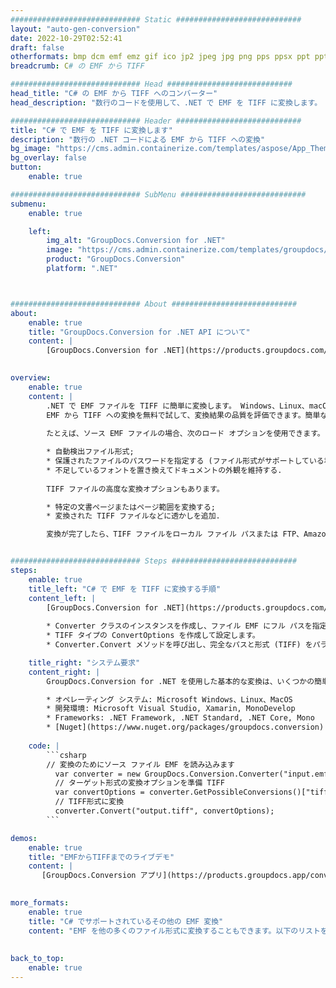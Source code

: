 ```yaml
---
############################# Static ############################
layout: "auto-gen-conversion"
date: 2022-10-29T02:52:41
draft: false
otherformats: bmp dcm emf emz gif ico jp2 jpeg jpg png pps ppsx ppt pptx psb psd svg svgz tga tif tiff webp wmf wmz
breadcrumb: C# の EMF から TIFF

############################# Head ############################
head_title: "C# の EMF から TIFF へのコンバーター"
head_description: "数行のコードを使用して、.NET で EMF を TIFF に変換します。 GroupDocs ドキュメント変換 API を使用して、160 を超えるファイル形式を変換します。"

############################# Header ############################
title: "C# で EMF を TIFF に変換します"
description: "数行の .NET コードによる EMF から TIFF への変換"
bg_image: "https://cms.admin.containerize.com/templates/aspose/App_Themes/V3/images/bg/header1.png"
bg_overlay: false
button:
    enable: true

############################# SubMenu ############################
submenu:
    enable: true

    left:
        img_alt: "GroupDocs.Conversion for .NET"
        image: "https://cms.admin.containerize.com/templates/groupdocs/images/product-logos/90x90-noborder/groupdocs-conversion-net.png"
        product: "GroupDocs.Conversion"
        platform: ".NET"



############################# About ############################
about:
    enable: true
    title: "GroupDocs.Conversion for .NET API について"
    content: |
        [GroupDocs.Conversion for .NET](https://products.groupdocs.com/conversion/net/) を使用して、Microsoft Word、Excel、PowerPoint、PDF、Visio、およびその他の形式を変換できます。 GroupDocs.Conversion は、高いパフォーマンスが要求されるバックエンドおよび内部システムに適したスタンドアロン API です。 Microsoft や Open Office などのソフトウェアには依存しません。
    

overview:
    enable: true
    content: |
        .NET で EMF ファイルを TIFF に簡単に変換します。 Windows、Linux、macOS など、任意のプラットフォームで C# コード行を 2 行だけ使用できます。
        EMF から TIFF への変換を無料で試して、変換結果の品質を評価できます。簡単なファイル変換のシナリオに加えて、ソース EMF ファイルをロードし、出力 TIFF 結果を保存するためのより高度なオプションを試すことができます。 
        
        たとえば、ソース EMF ファイルの場合、次のロード オプションを使用できます。

        * 自動検出ファイル形式;
        * 保護されたファイルのパスワードを指定する (ファイル形式がサポートしている場合);
        * 不足しているフォントを置き換えてドキュメントの外観を維持する.
        
        TIFF ファイルの高度な変換オプションもあります。

        * 特定の文書ページまたはページ範囲を変換する;
        * 変換された TIFF ファイルなどに透かしを追加.

        変換が完了したら、TIFF ファイルをローカル ファイル パスまたは FTP、Amazon S3、Google Drive、Dropbox などのサードパーティ ストレージに保存できます。注意してください - EMF を {{ に変換するにはTO}} MS Office、Open Office、Adobe Acrobat Reader などの追加のソフトウェアをインストールする必要はありません。


############################# Steps ############################
steps:
    enable: true
    title_left: "C# で EMF を TIFF に変換する手順"
    content_left: |
        [GroupDocs.Conversion for .NET](https://products.groupdocs.com/conversion/net/) を使用すると、開発者は数行のコードで EMF ファイルを TIFF に簡単に変換できます。
        
        * Converter クラスのインスタンスを作成し、ファイル EMF にフル パスを指定します。
        * TIFF タイプの ConvertOptions を作成して設定します。
        * Converter.Convert メソッドを呼び出し、完全なパスと形式 (TIFF) をパラメーターとして渡します。

    title_right: "システム要求"
    content_right: |
        GroupDocs.Conversion for .NET を使用した基本的な変換は、いくつかの簡単な手順で実行できます。当社の API は、すべての主要なプラットフォームとオペレーティング システムでサポートされています。以下のコードを実行する前に、システムに次の前提条件がインストールされていることを確認してください。

        * オペレーティング システム: Microsoft Windows、Linux、MacOS
        * 開発環境: Microsoft Visual Studio, Xamarin, MonoDevelop
        * Frameworks: .NET Framework, .NET Standard, .NET Core, Mono
        * [Nuget](https://www.nuget.org/packages/groupdocs.conversion) から最新の GroupDocs.Conversion for .NET を取得します
         
    code: |
        ```csharp    
        // 変換のためにソース ファイル EMF を読み込みます
          var converter = new GroupDocs.Conversion.Converter("input.emf");
          // ターゲット形式の変換オプションを準備 TIFF
          var convertOptions = converter.GetPossibleConversions()["tiff"].ConvertOptions;
          // TIFF形式に変換
          converter.Convert("output.tiff", convertOptions);
        ```

demos:
    enable: true
    title: "EMFからTIFFまでのライブデモ"
    content: |
       [GroupDocs.Conversion アプリ](https://products.groupdocs.app/conversion/family) Web サイトにアクセスして、今すぐ EMF を TIFF に変換してください。オンラインデモには次の利点があります
          

more_formats:
    enable: true
    title: "C# でサポートされているその他の EMF 変換"
    content: "EMF を他の多くのファイル形式に変換することもできます。以下のリストをご覧ください。"
       
       
back_to_top:
    enable: true
---
```

